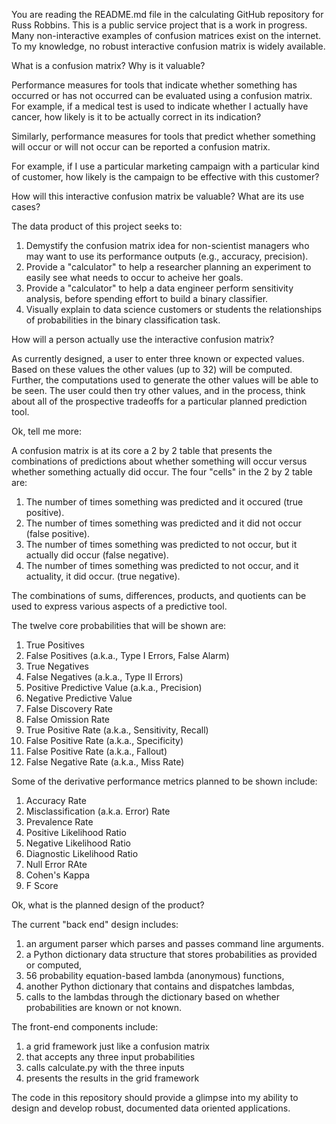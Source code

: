 You are reading the README.md file in the calculating GitHub repository for Russ Robbins. This is a public service project that is a work in progress. Many non-interactive examples of confusion matrices exist on the internet. To my knowledge, no robust interactive confusion matrix is widely available. 

What is a confusion matrix? Why is it valuable?

Performance measures for tools that indicate whether something has occurred or has not occurred can be evaluated using a confusion matrix. 
For example, if a medical test is used to indicate whether I actually have cancer, how likely is it to be actually correct in its indication?

Similarly, performance measures for tools that predict whether something will occur or will not occur can be reported a confusion matrix.

For example, if I use a particular marketing campaign with a particular kind of customer, how likely is the campaign to be effective with this customer?

How will this interactive confusion matrix be valuable? What are its use cases?

The data product of this project seeks to:

1. Demystify the confusion matrix idea for non-scientist managers who may want to use its performance outputs (e.g., accuracy, precision).
2. Provide a "calculator" to help a researcher planning an experiment to easily see what needs to occur to acheive her goals.
3. Provide a "calculator" to help a data engineer perform sensitivity analysis, before spending effort to build a binary classifier.
4. Visually explain to data science customers or students the relationships of probabilities in the binary classification task.

How will a person actually use the interactive confusion matrix?

As currently designed, a user to enter three known or expected values. Based on these values the other values (up to 32) will be computed. Further, the computations used to generate the other values will be able to be seen. The user could then try other values, and in the process, think about all of the prospective tradeoffs for a particular planned prediction tool.

Ok, tell me more:

A confusion matrix is at its core a 2 by 2 table that presents the combinations of predictions about whether something will occur versus whether something actually did occur. The four "cells" in the 2 by 2 table are:

1. The number of times something was predicted and it occured (true positive). 
2. The number of times something was predicted and it did not occur (false positive). 
3. The number of times something was predicted to not occur, but it actually did occur (false negative). 
4. The number of times something was predicted to not occur, and it actuality, it did occur. (true negative).

The combinations of sums, differences, products, and quotients can be used to express various aspects of a predictive tool.

The twelve core probabilities that will be shown are:

1. True Positives
2. False Positives (a.k.a., Type I Errors, False Alarm)
3. True Negatives
4. False Negatives (a.k.a., Type II Errors)
5. Positive Predictive Value (a.k.a., Precision)
6. Negative Predictive Value
7. False Discovery Rate
8. False Omission Rate
9. True Positive Rate (a.k.a., Sensitivity, Recall)
10. False Positive Rate (a.k.a., Specificity)
11. False Positive Rate (a.k.a., Fallout)
12. False Negative Rate (a.k.a., Miss Rate)

Some of the derivative performance metrics planned to be shown include:

1. Accuracy Rate
2. Misclassification (a.k.a. Error) Rate
3. Prevalence Rate
4. Positive Likelihood Ratio
5. Negative Likelihood Ratio
6. Diagnostic Likelihood Ratio
7. Null Error RAte
8. Cohen's Kappa
9. F Score

Ok, what is the planned design of the product?

The current "back end" design includes:

1. an argument parser which parses and passes command line arguments.
2. a Python dictionary data structure that stores probabilities as provided or computed,
3. 56 probability equation-based lambda (anonymous) functions,  
4. another Python dictionary that contains and dispatches lambdas,
5. calls to the lambdas through the dictionary based on whether probabilities are known or not known. 

The front-end components include:

1. a grid framework just like a confusion matrix
2. that accepts any three input probabilities
3. calls calculate.py with the three inputs
4. presents the results in the grid framework

The code in this repository should provide a glimpse into my ability to design and develop robust, documented data oriented applications. 

